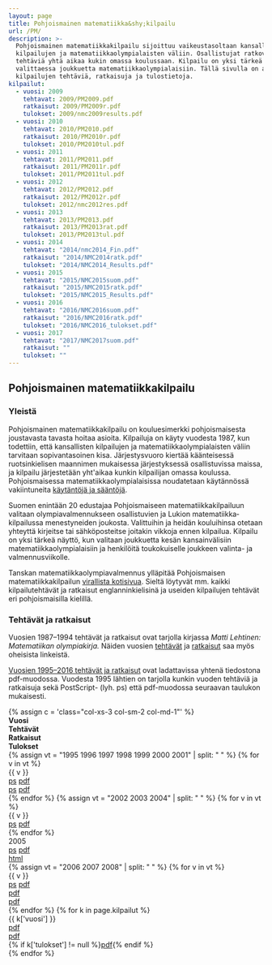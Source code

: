 ```yaml
---
layout: page
title: Pohjoismainen matematiikka&shy;kilpailu
url: /PM/
description: >-
  Pohjoismainen matematiikkakilpailu sijoittuu vaikeustasoltaan kansallisten
  kilpailujen ja matematiikkaolympialaisten väliin. Osallistujat ratkovat
  tehtäviä yhtä aikaa kukin omassa koulussaan. Kilpailu on yksi tärkeä näyttö
  valittaessa joukkuetta matematiikkaolympialaisiin. Tällä sivulla on aiempien
  kilpailujen tehtäviä, ratkaisuja ja tulostietoja.
kilpailut:
  - vuosi: 2009
    tehtavat: 2009/PM2009.pdf
    ratkaisut: 2009/PM2009r.pdf
    tulokset: 2009/nmc2009results.pdf
  - vuosi: 2010
    tehtavat: 2010/PM2010.pdf
    ratkaisut: 2010/PM2010r.pdf
    tulokset: 2010/PM2010tul.pdf
  - vuosi: 2011
    tehtavat: 2011/PM2011.pdf
    ratkaisut: 2011/PM2011r.pdf
    tulokset: 2011/PM2011tul.pdf
  - vuosi: 2012
    tehtavat: 2012/PM2012.pdf
    ratkaisut: 2012/PM2012r.pdf
    tulokset: 2012/nmc2012res.pdf
  - vuosi: 2013
    tehtavat: 2013/PM2013.pdf
    ratkaisut: 2013/PM2013rat.pdf
    tulokset: 2013/PM2013tul.pdf
  - vuosi: 2014
    tehtavat: "2014/nmc2014_Fin.pdf"
    ratkaisut: "2014/NMC2014ratk.pdf"
    tulokset: "2014/NMC2014_Results.pdf"
  - vuosi: 2015
    tehtavat: "2015/NMC2015suom.pdf"
    ratkaisut: "2015/NMC2015ratk.pdf"
    tulokset: "2015/NMC2015_Results.pdf"
  - vuosi: 2016
    tehtavat: "2016/NMC2016suom.pdf"
    ratkaisut: "2016/NMC2016ratk.pdf"
    tulokset: "2016/NMC2016_tulokset.pdf"
  - vuosi: 2017
    tehtavat: "2017/NMC2017suom.pdf"
    ratkaisut: ""
    tulokset: ""
---
```

## Pohjoismainen matematiikka&shy;kilpailu

### Yleistä

Pohjoismainen matematiikka&shy;kilpailu on kouluesimerkki pohjoismaisesta
joustavasta tavasta hoitaa asioita. Kilpailuja on käyty vuodesta 1987,
kun todettiin, että kansallisten kilpailujen ja
matematiikka&shy;olympialaisten väliin tarvitaan sopivan&shy;tasoinen kisa.
Järjestysvuoro kiertää käänteisessä ruotsinkielisen maannimen
mukaisessa järjestyksessä osallistuvissa maissa, ja kilpailu
järjestetään yht'aikaa kunkin kilpailijan omassa koulussa.
Pohjoismaisessa matematiikka&shy;olympialaisissa noudatetaan käytännössä
vakiintuneita [käytäntöjä ja sääntöjä](nmcrules.html).

Suomen enintään 20 edustajaa Pohjoismaiseen matematiikka&shy;kilpailuun
valitaan olympia&shy;valmennukseen osallistuvien ja Lukion
matematiikka&shy;kilpailussa menestyneiden joukosta. Valittuihin ja heidän
kouluihinsa otetaan yhteyttä kirjeitse tai sähköposteitse joitakin
vikkoja ennen kilpailua. Kilpailu on yksi tärkeä näyttö, kun valitaan
joukkuetta kesän kansainvälisiin matematiikka&shy;olympialaisiin ja
henkilöitä toukokuiselle joukkeen valinta- ja valmennusviikolle.

Tanskan matematiikka&shy;olympia&shy;valmennus ylläpitää Pohjoismaisen
matematiikka&shy;kilpailun [virallista kotisivua](http://www.georgmohr.dk/nmcperm/).
Sieltä löytyvät mm. kaikki kilpailutehtävät ja ratkaisut
englanninkielisinä ja useiden kilpailujen tehtävät eri pohjoismaisilla
kielillä.

### Tehtävät ja ratkaisut

Vuosien 1987–1994 tehtävät ja ratkaisut ovat tarjolla kirjassa
_Matti Lehtinen: Matematiikan olympiakirja._ Näiden
vuosien [tehtävät](nmct87_94.pdf) ja [ratkaisut](nmcr87_94.pdf) saa myös
oheisista linkeistä.

[Vuosien 1995–2016 tehtävät ja ratkaisut](nmckaikki.pdf) ovat
ladattavissa yhtenä tiedostona pdf-muodossa. Vuodesta 1995 lähtien on
tarjolla kunkin vuoden tehtäviä ja ratkaisuja sekä PostScript- (lyh.
ps) että pdf-muodossa seuraavan taulukon mukaisesti.

<div class="list-group">
{% assign c = 'class="col-xs-3 col-sm-2 col-md-1"' %}
<div class="row list-group-item">
<div {{ c }}><strong>Vuosi</strong></div>
<div {{ c }}><strong>Tehtävät</strong></div>
<div {{ c }}><strong>Ratkaisut</strong></div>
<div {{ c }}><strong>Tulokset</strong></div>
</div>
{% assign vt = "1995 1996 1997 1998 1999 2000 2001" | split: " " %}
{% for v in vt %}
<div class="row list-group-item">
<div {{ c }}>{{ v }}</div>
<div {{ c }}><a href="{{ v }}/PM{{ v }}.ps">ps</a> <a href="{{ v }}/PM{{ v }}.pdf">pdf</a></div>
<div {{ c }}><a href="{{ v }}/PM{{ v }}r.ps">ps</a> <a href="{{ v }}/PM{{ v }}r.pdf">pdf</a></div>
</div>
{% endfor %}
{% assign vt = "2002 2003 2004" | split: " " %}
{% for v in vt %}
<div class="row list-group-item">
<div {{ c }}>{{ v }}</div>
<div {{ c }}><a href="{{ v }}/PM{{ v }}.ps">ps</a> <a href="{{ v }}/PM{{ v }}.pdf">pdf</a></div>
</div>
{% endfor %}
<div class="row list-group-item">
<div {{ c }}>2005</div>
<div {{ c }}><a href="2005/PM2005.ps">ps</a> <a href="2005/PM2005.pdf">pdf</a></div>
<div {{ c }}></div>
<div {{ c }}><a href="2005/PM2005tul.html">html</a></div>
</div>
{% assign vt = "2006 2007 2008" | split: " " %}
{% for v in vt %}
<div class="row list-group-item">
<div {{ c }}>{{ v }}</div>
<div {{ c }}><a href="{{ v }}/PM{{ v }}.ps">ps</a> <a href="{{ v }}/PM{{ v }}.pdf">pdf</a></div>
<div {{ c }}><a href="{{ v }}/PM{{ v }}r.pdf">pdf</a></div>
<div {{ c }}><a href="{{ v }}/PM{{ v }}tul.pdf">pdf</a></div>
</div>
{% endfor %}
{% for k in page.kilpailut %}
<div class="row list-group-item">
<div {{ c }}>{{ k['vuosi'] }}</div>
<div {{ c }}><a href="{{ k['tehtavat'] }}">pdf</a></div>
<div {{ c }}><a href="{{ k['ratkaisut'] }}">pdf</a></div>
<div {{ c }}>{% if k['tulokset'] != null %}<a href="{{ k['tulokset'] }}">pdf</a>{% endif %}</div>
</div>
{% endfor %}
</div>
